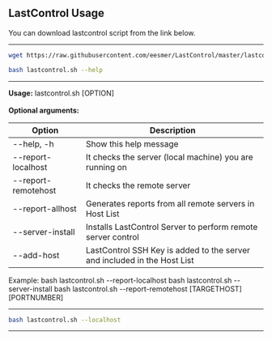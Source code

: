 ## LastControl Usage

You can download lastcontrol script from the link below.<br>

---

```bash
wget https://raw.githubusercontent.com/eesmer/LastControl/master/lastcontrol.sh

```
```bash
bash lastcontrol.sh --help
```

---
**Usage:** lastcontrol.sh [OPTION] <br>
<br>
**Optional arguments:**<br>

| Option              | Description                                                              |
| ------------------- | -------------------------------------------------------------------------|
| --help, -h          | Show this help message                                                   |
| --report-localhost  | It checks the server (local machine) you are running on                  |
| --report-remotehost | It checks the remote server                                              |
| --report-allhost	  | Generates reports from all remote servers in Host List                   |
| --server-install    | Installs LastControl Server to perform remote server control             |
| --add-host          | LastControl SSH Key is added to the server and included in the Host List |

Example:
bash lastcontrol.sh --report-localhost
bash lastcontrol.sh --server-install
bash lastcontrol.sh --report-remotehost [TARGETHOST] [PORTNUMBER]

---

```bash
bash lastcontrol.sh --localhost
```
---
